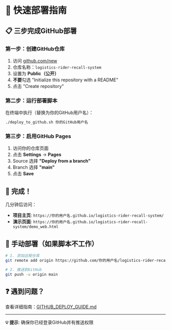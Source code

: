 # 🚀 快速部署指南

## 📋 三步完成GitHub部署

### 第一步：创建GitHub仓库
1. 访问 [github.com/new](https://github.com/new)
2. 仓库名称：`logistics-rider-recall-system`
3. 设置为 **Public（公开）**
4. **不要**勾选 "Initialize this repository with a README"
5. 点击 "Create repository"

### 第二步：运行部署脚本
在终端中执行（替换为你的GitHub用户名）：
```bash
./deploy_to_github.sh 你的GitHub用户名
```

### 第三步：启用GitHub Pages
1. 访问你的仓库页面
2. 点击 **Settings** → **Pages**
3. Source 选择 **"Deploy from a branch"**
4. Branch 选择 **"main"**
5. 点击 **Save**

## 🎉 完成！

几分钟后访问：
- **项目主页**: `https://你的用户名.github.io/logistics-rider-recall-system/`
- **演示页面**: `https://你的用户名.github.io/logistics-rider-recall-system/demo_web.html`

## 🔧 手动部署（如果脚本不工作）

```bash
# 1. 添加远程仓库
git remote add origin https://github.com/你的用户名/logistics-rider-recall-system.git

# 2. 推送到GitHub
git push -u origin main
```

## ❓ 遇到问题？

查看详细指南：[GITHUB_DEPLOY_GUIDE.md](GITHUB_DEPLOY_GUIDE.md)

---

**💡 提示**: 确保你已经登录GitHub并有推送权限 
